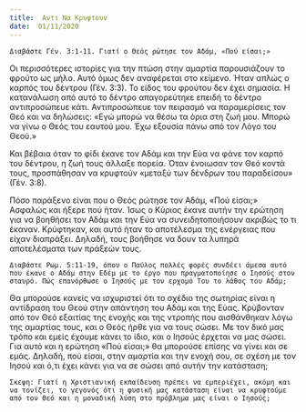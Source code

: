 ```yaml
---
title:  Αντι Να Κρυφτουν
date:  01/11/2020
---
```


`Διαβάστε Γέν. 3:1-11. Γιατί ο Θεός ρώτησε τον Αδάμ, «Πού είσαι;»`

Οι περισσότερες ιστορίες για την πτώση στην αμαρτία παρουσιάζουν το φρούτο ως μήλο. Αυτό όμως δεν αναφέρεται στο κείμενο. Ήταν απλώς ο καρπός του δέντρου (Γέν. 3:3). Το είδος του φρούτου δεν έχει σημασία. Η κατανάλωση από αυτό το δέντρο απαγορεύτηκε επειδή το δέντρο αντιπροσώπευε κάτι. Αντιπροσώπευε τον πειρασμό να παραμερίσεις τον Θεό και να δηλώσεις: «Εγώ μπορώ να θέσω τα όρια στη ζωή μου. Μπορώ να γίνω ο Θεός του εαυτού μου. Έχω εξουσία πάνω από τον Λόγο του Θεού.»

Και βέβαια όταν το φίδι έκανε τον Αδάμ και την Εύα να φάνε τον καρπό του δέντρου, η ζωή τους άλλαξε πορεία. Όταν ένοιωσαν τον Θεό κοντά τους, προσπάθησαν να κρυφτούν «μεταξύ των δένδρων του παραδείσου» (Γέν. 3:8).

Πόσο παράξενο είναι που ο Θεός ρώτησε τον Αδάμ, «Πού είσαι;» Ασφαλώς και ήξερε πού ήταν. Ίσως ο Κύριος έκανε αυτήν την ερώτηση για να βοηθήσει τον Αδάμ και την Εύα να συνειδητοποιήσουν ακριβώς το τι έκαναν. Κρύφτηκαν, και αυτό ήταν το αποτέλεσμα της ενέργειας που είχαν διαπράξει. Δηλαδή, τους βοήθησε να δουν τα λυπηρά αποτελέσματα των πράξεών τους.

`Διαβάστε Ρωμ. 5:11-19, όπου ο Παύλος πολλές φορές συνδέει άμεσα αυτό που έκανε ο Αδάμ στην Εδέμ με το έργο που πραγματοποίησε ο Ιησούς στον σταυρό. Πώς επανόρθωσε ο Ιησούς με τον ερχομό Του το λάθος του Αδάμ;`

Θα μπορούσε κανείς να ισχυριστεί ότι το σχέδιο της σωτηρίας είναι η αντίδραση του Θεού στην απάντηση του Αδάμ και της Εύας. Κρύβονταν από τον Θεό εξαιτίας της ενοχής και της ντροπής που αισθάνθηκαν λόγω της αμαρτίας τους, και ο Θεός ήρθε για να τους σώσει. Με τον δικό μας τρόπο και εμείς έχουμε κάνει το ίδιο, και ο Ιησούς έρχεται να μας σώσει. Για αυτό και η ερώτηση «Πού είσαι;» θα μπορούσε επίσης να γίνει και σε εμάς. Δηλαδή, πού είσαι, στην αμαρτία και την ενοχή σου, σε σχέση με τον Ιησού και ό,τι έχει κάνει για να σε σώσει από αυτήν την κατάσταση;

`Σκεψη: Γιατί η Χριστιανική εκπαίδευση πρέπει να εμπεριέχει, ακόμη και να τονίζει, το γεγονός ότι η φυσική μας κατάσταση είναι να κρυφτούμε από τον Θεό και η μοναδική λύση στο πρόβλημα μας είναι ο Ιησούς;`